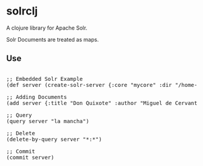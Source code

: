# solrclj

A clojure library for Apache Solr.

Solr Documents are treated as maps. 

Use
----------

<pre>

;; Embedded Solr Example
(def server (create-solr-server {:core "mycore" :dir "/home-path"})

;; Adding Documents
(add server {:title "Don Quixote" :author "Miguel de Cervantes" :summary "..." })

;; Query
(query server "la mancha")

;; Delete
(delete-by-query server "*:*")

;; Commit 
(commit server)

</pre>
